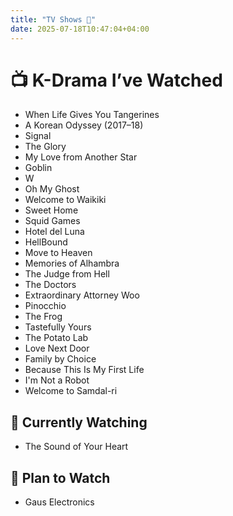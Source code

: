 ```yaml
---
title: "TV Shows 🎥"
date: 2025-07-18T10:47:04+04:00
---
```


# 📺 K-Drama I’ve Watched


- When Life Gives You Tangerines
- A Korean Odyssey (2017–18)
- Signal
- The Glory
- My Love from Another Star
- Goblin
- W
- Oh My Ghost
- Welcome to Waikiki
- Sweet Home
- Squid Games
- Hotel del Luna
- HellBound
- Move to Heaven
- Memories of Alhambra
- The Judge from Hell
- The Doctors
- Extraordinary Attorney Woo
- Pinocchio
- The Frog
- Tastefully Yours
- The Potato Lab
- Love Next Door
- Family by Choice
- Because This Is My First Life
- I'm Not a Robot
- Welcome to Samdal-ri




## 👀 Currently Watching

- The Sound of Your Heart
 
## 📝 Plan to Watch 

- Gaus Electronics
